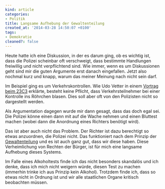 ```yaml
---
kind: article
categories:
- Politik
title: Langsame Aufhebung der Gewaltenteilung
created_at: '2014-03-28 14:50:07 +0100'
tags:
- Demokratie
cleaned?: false
---
```


Heute hatte ich eine Diskussion, in der es darum ging, ob es wichtig
ist, dass die Polizei scheinbar oft verschweigt, dass bestimmte
Handlungen freiwillig und nicht verpflichtend sind. Wie immer, wenn es
um Diskussionen geht sind mir die guten Argumente erst danach
eingefallen. Jetzt also nochmal kurz und knapp, warum das meiner Meinung
nach nicht sein darf.

Im Beispiel ging es um Verkehrskontrollen. Wie Udo Vetter in einem
[Vortrag beim
23C3](http://jemf.de/23c3-das-recht-zu-schweigen "Ja, der Vortrag ist schon ein bisschen länger her.")
erklärte, besteht keine Pflicht, dass Verkehrsteilnehmer bei einer
Kontrolle ins Röhrchen blasen. Dies soll aber oft von den Polizisten
nicht so dargestellt werden.

Als Argumentation dagegen wurde mir dann gesagt, dass das doch egal sei.
Die Polizei könne einen dann mit auf die Wache nehmen und einen Bluttest
machen (wobei dann die Anordnung eines Richters benötigt wird).

Das ist aber auch nicht das Problem. Der Richter ist dazu berechtigt so
etwas anzuordnen, die Polizei nicht. Das funktioniert nach dem Prinzip
der
[Gewalt­enteilung](https://de.wikipedia.org/wiki/Gewaltenteilung "Wikipedia Artikel über Gewaltenteilung")
und es ist auch ganz gut, dass wir diese haben. Diese Verheim­lich­ung
von Rechten der Bürger, ist für mich eine langsame Aufhebung dieses
Systems.

Im Falle eines Alkoholtests finde ich das nicht besonders skandalös und
ich denke, dass ich mich nicht weigern würde, diesen Test zu machen
(immerhin trinke ich aus Prinzip kein Alkohol). Trotzdem finde ich, dass
so etwas nicht in Ordnung ist und wir alle staatlichen Organe kritisch
beobachten müssen.

